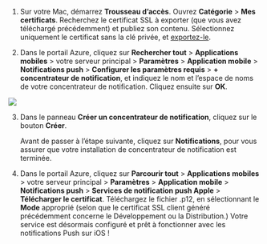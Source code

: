 
1.  Sur votre Mac, démarrez **Trousseau d’accès**. Ouvrez **Catégorie** > **Mes certificats**. Recherchez le certificat SSL à exporter (que vous avez téléchargé précédemment) et publiez son contenu. Sélectionnez uniquement le certificat sans la clé privée, et [exportez-le](https://support.apple.com/kb/PH20122?locale=en_US).

2. Dans le portail Azure, cliquez sur **Rechercher tout** > **Applications mobiles** > votre serveur principal > **Paramètres** > **Application mobile** > **Notifications push** > **Configurer les paramètres requis** > **+ concentrateur de notification**, et indiquez le nom et l’espace de noms de votre concentrateur de notification. Cliquez ensuite sur **OK**.

  ![][1]

3. Dans le panneau **Créer un concentrateur de notification**, cliquez sur le bouton **Créer**.
     
    Avant de passer à l’étape suivante, cliquez sur **Notifications**, pour vous assurer que votre installation de concentrateur de notification est terminée. 
4. Dans le portail Azure, cliquez sur **Parcourir tout** > **Applications mobiles** > votre serveur principal > **Paramètres** > **Application mobile** > **Notifications push** > **Services de notification push Apple** > **Télécharger le certificat**. Téléchargez le fichier .p12, en sélectionnant le **Mode** approprié (selon que le certificat SSL client généré précédemment concerne le Développement ou la Distribution.) Votre service est désormais configuré et prêt à fonctionner avec les notifications Push sur iOS !

[1]: ./media/app-service-mobile-apns-configure-push-preview/mobile-push-notification-hub.png

<!---HONumber=August15_HO8-->